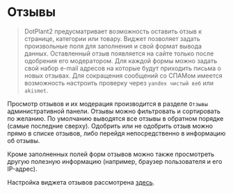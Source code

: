 # Отзывы

> DotPlant2 предусматривает возможность оставить отзыв к странице, категории или товару. Виджет позволяет задать произвольные поля для заполнения и свой формат вывода данных. Оставленный отзыв появляется на сайте только после одобрения его модератором. Для каждой формы можно задать свой набор e-mail адресов на которые будут приходить письма о новых отзывах. Для сокращения сообщений со СПАМом имеется возможность настроить проверку через `yandex чистый веб` или `akismet`.

Просмотр отзывов и их модерация производится в разделе `Отзывы` административной панели. Отзывы можно фильтровать и сортировать по желанию. По умолчанию выводятся все отзывы в обратном порядке (самые последние сверху). Одобрить или не одобрить отзыв можно прямо в списке отзывов, либо перейдя непосредственно в информацию об отзывы.

Кроме заполненных полей форм отзывов можно также просмотреть другую полезную информацию (например, браузер пользователя и его IP-адрес).

Настройка виджета отзывов рассмотрена [здесь](/ru/dev/frontend/widgets/review.md).